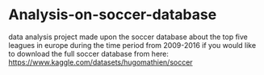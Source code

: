 # Analysis-on-soccer-database
data analysis project made upon the soccer database about the top five leagues in europe during the time period from 2009-2016
if you would like to download the full soccer database from here: https://www.kaggle.com/datasets/hugomathien/soccer
